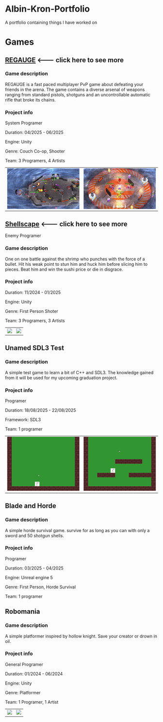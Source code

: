 # Albin-Kron-Portfolio
A portfolio containing things I have worked on
# Games
## [REGAUGE](https://github.com/Alkr04/Albin-Kron-Portfolio/blob/main/REGAUGE/READEME.md) <--- click here to see more

### Game description

REGAUGE is a fast paced multiplayer PvP game about defeating your friends in the arena. The game contains a diverse arsenal of weapons ranging from standard pistols, shotguns and an uncontrollable automatic rifle that broke its chains.

### Project info

System Programer

Duration: 04/2025 - 06/2025

Engine: Unity

Genre: Couch Co-op, Shooter

Team: 3 Programers, 4 Artists

<table>
  <tr>
    <td><img src="REGAUGE/Gifs/4PlayerGameplay.gif" /></td>
    <td><img src="REGAUGE/Gifs/SpinnyPlate.gif" /></td>
  </tr>
</table>

## [Shellscape](https://github.com/Alkr04/Albin-Kron-Portfolio/blob/main/Shellscape/README.md) <--- click here to see more
Enemy Programer

### Game description

One on one battle against the shrimp who punches with the force of a bullet. Hit his weak point to stun him and huck him before slicing him to pieces. Beat him and win the sushi price or die in disgrace.

### Project info

Duration: 11/2024 - 01/2025

Engine: Unity

Genre: First Person Shoter

Team: 3 Programers, 3 Artists

<table>
  <tr>
    <td><img src="Shellscape/Gifs/Shellscape1.gif" /></td>
    <td><img src="Shellscape/Gifs/Shellscape2.gif" /></td>
  </tr>
</table>

## Unamed SDL3 Test

### Game description

A simple test game to learn a bit of C++ and SDL3. The knowledge gained from it will be used for my upcoming graduation project.

### Project info
Programer

Duration: 18/08/2025 - 22/08/2025

Framework: SDL3

Team: 1 programer

<table>
  <tr>
    <td><img src="Extra_Gifs/Unamed_SDL3_Test1.gif" /></td>
    <td><img src="Extra_Gifs/Unamed_SDL3_Test2.gif" /></td>
  </tr>
</table>

## Blade and Horde

### Game description

A simple horde survival game. survive for as long as you can with only a sword and 50 shotgun shells.

### Project info

Programer

Duration: 03/2025 - 04/2025

Engine: Unreal engine 5

Genre: First Person, Horde Survival

Team: 1 programer

## Robomania

### Game description

A simple platformer inspired by hollow knight. Save your creator or drown in oil.

### Project info

General Programer

Duration: 01/2024 - 06/2024

Engine: Unity

Genre: Platformer

Team: 1 Programer, 1 Artist

<table>
  <tr>
    <td><img src="Extra_Gifs/Robomania1.gif" /></td>
    <td><img src="Extra_Gifs/Robomania2.gif" /></td>
  </tr>
</table>
